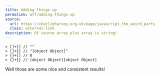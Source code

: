 ```yaml
---
title: Adding things up
permalink: wtf/adding-things-up
source:
  url: https://charlieharvey.org.uk/page/javascript_the_weird_parts
  class: external-link
description: Of course array plus array is string!
---
```


```
> []+[] // ""
> []+{} // "[object Object]"
> {}+[] // 0
> {}+{} // [object Object][object Object]
```

Well those are some nice and consistent results!
